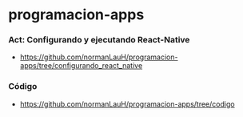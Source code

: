 # programacion-apps

### Act: Configurando y ejecutando React-Native
  * https://github.com/normanLauH/programacion-apps/tree/configurando_react_native
  
### Código
  * https://github.com/normanLauH/programacion-apps/tree/codigo
